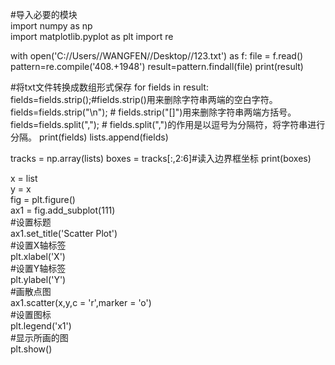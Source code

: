 #导入必要的模块  
import numpy as np  
import matplotlib.pyplot as plt
import re 

with open('C://Users//WANGFEN//Desktop//123.txt') as f:
    file = f.read()
    pattern=re.compile('408.+1948') 
    result=pattern.findall(file)
print(result)


#将txt文件转换成数组形式保存
for fields in result:
    fields=fields.strip();#fields.strip()用来删除字符串两端的空白字符。
    fields=fields.strip("\n");    # fields.strip("[]")用来删除字符串两端方括号。
    fields=fields.split(","); # fields.split(",")的作用是以逗号为分隔符，将字符串进行分隔。
    print(fields)
    lists.append(fields)

tracks = np.array(lists)
boxes = tracks[:,2:6]#读入边界框坐标
print(boxes)
 
x = list        
y = x  
fig = plt.figure()  
ax1 = fig.add_subplot(111)  
#设置标题  
ax1.set_title('Scatter Plot')  
#设置X轴标签  
plt.xlabel('X')  
#设置Y轴标签  
plt.ylabel('Y')  
#画散点图  
ax1.scatter(x,y,c = 'r',marker = 'o')  
#设置图标  
plt.legend('x1')  
#显示所画的图  
plt.show() 


